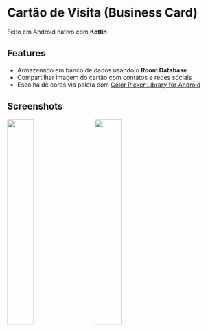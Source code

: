 # Cartão de Visita (Business Card)

Feito em Android nativo com **Kotlin**

## Features

- Armazenado em banco de dados usando o **Room Database**
- Compartilhar imagem do cartão com contatos e redes sóciais
- Escolha de cores via paleta com [Color Picker Library for Android](https://github.com/Dhaval2404/ColorPicker)

## Screenshots

<img src="https://user-images.githubusercontent.com/25489843/156387781-6743d456-ec58-4015-9bc6-785f758132ae.png" width="35%"/>  &nbsp;  &nbsp;  &nbsp; <img src="https://user-images.githubusercontent.com/25489843/156387789-8204294f-41fd-4704-aff6-344d707e5b61.png" width="35%"/>
